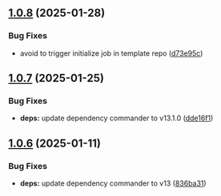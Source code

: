 ## [1.0.8](https://github.com/HiromiShikata/npm-cli-web-proxy-script-on-cloudflare-workers/compare/v1.0.7...v1.0.8) (2025-01-28)


### Bug Fixes

* avoid to trigger initialize job in template repo ([d73e95c](https://github.com/HiromiShikata/npm-cli-web-proxy-script-on-cloudflare-workers/commit/d73e95c709f3dabab5712cef45da1abc9a2589ba))

## [1.0.7](https://github.com/HiromiShikata/npm-cli-web-proxy-script-on-cloudflare-workers/compare/v1.0.6...v1.0.7) (2025-01-25)


### Bug Fixes

* **deps:** update dependency commander to v13.1.0 ([dde16f1](https://github.com/HiromiShikata/npm-cli-web-proxy-script-on-cloudflare-workers/commit/dde16f102132c30b6a801d3cbf266992cdf9f86a))

## [1.0.6](https://github.com/HiromiShikata/npm-cli-web-proxy-script-on-cloudflare-workers/compare/v1.0.5...v1.0.6) (2025-01-11)


### Bug Fixes

* **deps:** update dependency commander to v13 ([836ba31](https://github.com/HiromiShikata/npm-cli-web-proxy-script-on-cloudflare-workers/commit/836ba310db09c24a2ecbfaca27ee34577e209d48))
